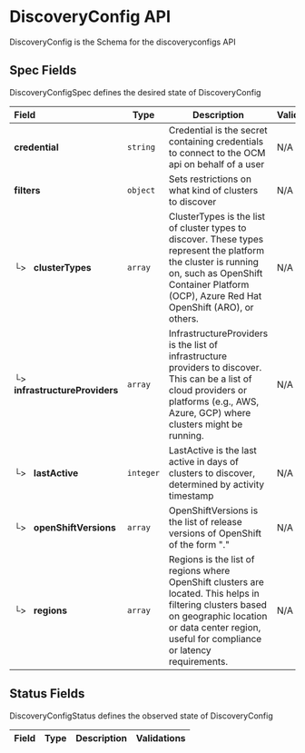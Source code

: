 # DiscoveryConfig API

DiscoveryConfig is the Schema for the discoveryconfigs API

## Spec Fields

DiscoveryConfigSpec defines the desired state of DiscoveryConfig

| Field | Type | Description | Validations |
|:---|---|---|---|
|  **credential** | `string` | Credential is the secret containing credentials to connect to the OCM api on behalf of a user | N/A |
|  **filters** | `object` | Sets restrictions on what kind of clusters to discover | N/A |
| └>&nbsp;&nbsp; **clusterTypes** | `array` | ClusterTypes is the list of cluster types to discover. These types represent the platform the cluster is running on, such as OpenShift Container Platform (OCP), Azure Red Hat OpenShift (ARO), or others. | N/A |
| └>&nbsp;&nbsp; **infrastructureProviders** | `array` | InfrastructureProviders is the list of infrastructure providers to discover. This can be a list of cloud providers or platforms (e.g., AWS, Azure, GCP) where clusters might be running. | N/A |
| └>&nbsp;&nbsp; **lastActive** | `integer` | LastActive is the last active in days of clusters to discover, determined by activity timestamp | N/A |
| └>&nbsp;&nbsp; **openShiftVersions** | `array` | OpenShiftVersions is the list of release versions of OpenShift of the form "<Major>.<Minor>" | N/A |
| └>&nbsp;&nbsp; **regions** | `array` | Regions is the list of regions where OpenShift clusters are located. This helps in filtering clusters based on geographic location or data center region, useful for compliance or latency requirements. | N/A |
## Status Fields

DiscoveryConfigStatus defines the observed state of DiscoveryConfig

| Field | Type | Description | Validations |
|:---|---|---|---|
